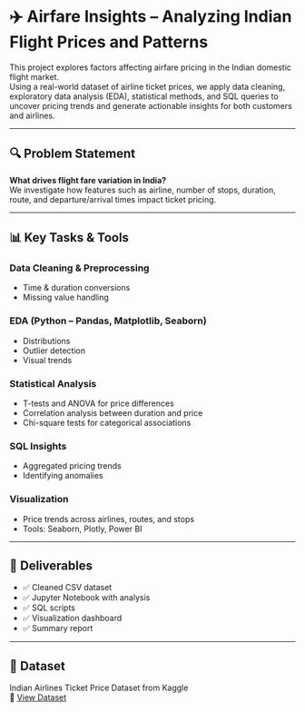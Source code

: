 # ✈️ Airfare Insights – Analyzing Indian Flight Prices and Patterns

This project explores factors affecting airfare pricing in the Indian domestic flight market.  
Using a real-world dataset of airline ticket prices, we apply data cleaning, exploratory data analysis (EDA), statistical methods, and SQL queries to uncover pricing trends and generate actionable insights for both customers and airlines.

---

## 🔍 Problem Statement

**What drives flight fare variation in India?**  
We investigate how features such as airline, number of stops, duration, route, and departure/arrival times impact ticket pricing.

---

## 📊 Key Tasks & Tools

### Data Cleaning & Preprocessing
- Time & duration conversions
- Missing value handling

### EDA (Python – Pandas, Matplotlib, Seaborn)
- Distributions
- Outlier detection
- Visual trends

### Statistical Analysis
- T-tests and ANOVA for price differences  
- Correlation analysis between duration and price  
- Chi-square tests for categorical associations  

### SQL Insights
- Aggregated pricing trends  
- Identifying anomalies  

### Visualization
- Price trends across airlines, routes, and stops  
- Tools: Seaborn, Plotly, Power BI

---

## 📁 Deliverables

- ✅ Cleaned CSV dataset  
- ✅ Jupyter Notebook with analysis  
- ✅ SQL scripts  
- ✅ Visualization dashboard  
- ✅ Summary report

---

## 📌 Dataset

Indian Airlines Ticket Price Dataset from Kaggle  
🔗 [View Dataset](https://www.kaggle.com/datasets/dhirajbembade/indian-airlines-ticket-price-analysis)
